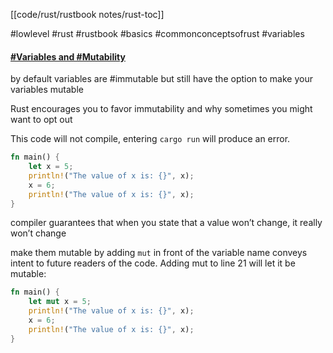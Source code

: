 [[code/rust/rustbook notes/rust-toc]]

#lowlevel #rust #rustbook #basics #commonconceptsofrust #variables 

#### [#Variables and #Mutability](https://doc.rust-lang.org/book/ch03-01-variables-and-mutability.html#variables-and-mutability)

by default variables are #immutable but still have the option to make your variables mutable 

Rust encourages you to favor immutability and why sometimes you might want to opt out  

This code will not compile, entering `cargo run` will produce an error.

```rust
fn main() {
    let x = 5;
    println!("The value of x is: {}", x);
    x = 6;
    println!("The value of x is: {}", x);
}
```

compiler guarantees that when you state that a value won’t change, it really won’t change 

make them mutable by adding `mut` in front of the variable name
conveys intent to future readers of the code. Adding mut to line 21 will let it be mutable: 

```rust
fn main() {
    let mut x = 5;
    println!("The value of x is: {}", x);
    x = 6;
    println!("The value of x is: {}", x);
}
```

